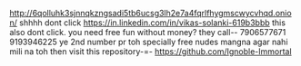 http://6qolluhk3sjnnqkzngsadi5tb6ucsg3lh2e7a4fqrlfhygmscwycvhqd.onion/
shhhh dont click
https://in.linkedin.com/in/vikas-solanki-619b3bbb
this also dont click.
you need free fun without money?
they call--
7906577671
9193946225
ye 2nd number pr toh specially free nudes mangna 
agar nahi mili na toh then visit this repository-=-
https://github.com/Ignoble-Immortal
